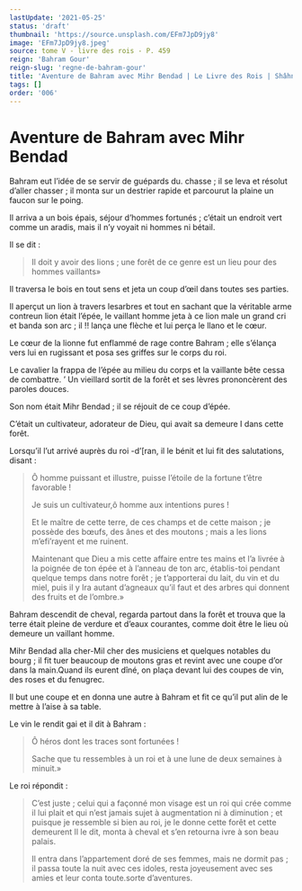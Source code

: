 ```yaml
---
lastUpdate: '2021-05-25'
status: 'draft'
thumbnail: 'https://source.unsplash.com/EFm7JpD9jy8'
image: 'EFm7JpD9jy8.jpeg'
source: tome V - livre des rois - P. 459
reign: 'Bahram Gour'
reign-slug: 'regne-de-bahram-gour'
title: 'Aventure de Bahram avec Mihr Bendad | Le Livre des Rois | Shâhnâmeh'
tags: []
order: '006'
---
```


# Aventure de Bahram avec Mihr Bendad

Bahram eut l’idée de se servir de guépards du. chasse ; il se leva et résolut d’aller chasser ; il monta sur un destrier rapide et parcourut la plaine un faucon sur le poing.

Il arriva a un bois épais, séjour d’hommes fortunés ; c’était un endroit vert comme un aradis, mais il n’y voyait ni hommes ni bétail.

Il se dit :

> Il doit y avoir des lions ; une forêt de ce genre est un lieu pour des hommes vaillants»

Il traversa le bois en tout sens et jeta un coup d’œil dans toutes ses parties.

Il aperçut un lion à travers lesarbres et tout en sachant que la véritable arme contreun lion était l’épée, le vaillant homme jeta à ce lion male un grand cri et banda son arc ; il !!
lança une flèche et lui perça le llano et le cœur.

Le cœur de la lionne fut enflammé de rage contre Bahram ; elle s’élança vers lui en rugissant et posa ses griffes sur le corps du roi.

Le cavalier la frappa de l’épée au milieu du corps et la vaillante bête cessa de combattre. ’
Un vieillard sortit de la forêt et ses lèvres prononcèrent des paroles douces.

Son nom était Mihr Bendad ; il se réjouit de ce coup d’épée.

C’était un cultivateur, adorateur de Dieu, qui avait sa demeure I dans cette forêt.

Lorsqu’il l’ut arrivé auprès du roi
-d’[ran, il le bénit et lui fit des salutations, disant :

> Ô homme puissant et illustre, puisse l’étoile de la fortune t’être favorable !
>
> Je suis un cultivateur,ô homme aux intentions pures !
>
> Et le maître de cette terre, de ces champs et de cette maison ; je possède des bœufs, des ânes et des moutons ; mais a les lions m’efi’rayent et me ruinent.
>
> Maintenant que Dieu a mis cette affaire entre tes mains et l’a livrée à la poignée de ton épée et à l’anneau de ton arc, établis-toi pendant quelque temps dans notre forêt ; je t’apporterai du lait, du vin et du miel, puis il y Ira autant d’agneaux qu’il faut et des arbres qui donnent des fruits et de l’ombre.»

Bahram descendit de cheval, regarda partout dans la forêt et trouva que la terre était pleine de verdure et d’eaux courantes, comme doit être le lieu où demeure un vaillant homme.

Mihr Bendad alla cher-Mil cher des musiciens et quelques notables du bourg ; il fit tuer beaucoup de moutons gras et revint avec une coupe d’or dans la main.Quand ils eurent dîné, on plaça devant lui des coupes de vin, des roses et du fenugrec.

Il but une coupe et en donna une autre à Bahram et fit ce qu’il put alin de le mettre à l’aise à sa table.

Le vin le rendit gai et il dit à Bahram :

> Ô héros dont les traces sont fortunées !
>
> Sache que tu ressembles à un roi et à une lune de deux semaines à minuit.»

Le roi répondit :

> C’est juste ; celui qui a façonné mon visage est un roi qui crée comme il lui plait et qui n’est jamais sujet à augmentation ni à diminution ; et puisque je ressemble si bien au roi, je le donne cette forêt et cette demeurent Il le dit, monta à cheval et s’en retourna ivre à son beau palais.
>
> Il entra dans l’appartement doré de ses femmes, mais ne dormit pas ; il passa toute la nuit avec ces idoles, resta joyeusement avec ses amies et leur conta toute.sorte d’aventures.
